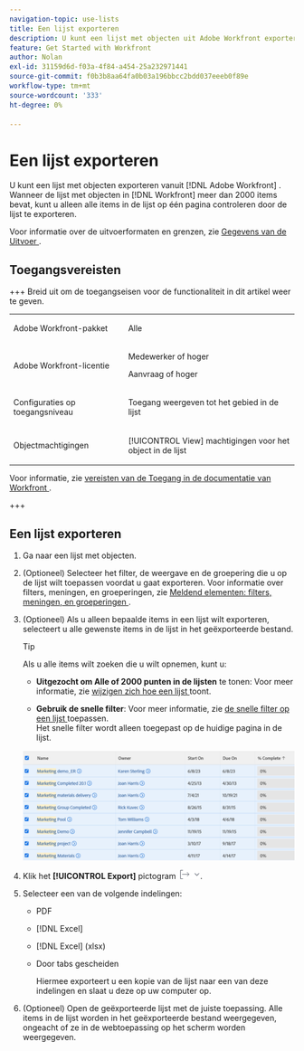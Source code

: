 ```yaml
---
navigation-topic: use-lists
title: Een lijst exporteren
description: U kunt een lijst met objecten uit Adobe Workfront exporteren. Wanneer de lijst met objecten in Workfront meer dan 2000 items bevat, kunt u alleen alle items in de lijst op één pagina controleren door de lijst te exporteren.
feature: Get Started with Workfront
author: Nolan
exl-id: 31159d6d-f03a-4f84-a454-25a232971441
source-git-commit: f0b3b8aa64fa0b03a196bbcc2bdd037eeeb0f89e
workflow-type: tm+mt
source-wordcount: '333'
ht-degree: 0%

---
```


# Een lijst exporteren

<!--Audited: 11/2024-->

U kunt een lijst met objecten exporteren vanuit [!DNL Adobe Workfront] . Wanneer de lijst met objecten in [!DNL Workfront] meer dan 2000 items bevat, kunt u alleen alle items in de lijst op één pagina controleren door de lijst te exporteren.

Voor informatie over de uitvoerformaten en grenzen, zie [ Gegevens van de Uitvoer ](../../../reports-and-dashboards/reports/creating-and-managing-reports/export-data.md).

## Toegangsvereisten

+++ Breid uit om de toegangseisen voor de functionaliteit in dit artikel weer te geven. 

<table style="table-layout:auto"> 
 <col> 
 <col> 
 <tbody> 
  <tr> 
   <td role="rowheader">Adobe Workfront-pakket</td> 
   <td> <p>Alle</p> </td> 
  </tr> 
  <tr> 
   <td role="rowheader">Adobe Workfront-licentie</td> 
   <td> 
   <p>Medewerker of hoger </p>
   <p>Aanvraag of hoger</p>
   </td> 
  </tr> 
  <tr> 
   <td role="rowheader">Configuraties op toegangsniveau</td> 
   <td> <p>Toegang weergeven tot het gebied in de lijst</p></td> 
  </tr> 
  <tr> 
   <td role="rowheader">Objectmachtigingen</td> 
   <td> <p>[!UICONTROL View] machtigingen voor het object in de lijst</p>  </td> 
  </tr> 
 </tbody> 
</table>

Voor informatie, zie [ vereisten van de Toegang in de documentatie van Workfront ](/help/quicksilver/administration-and-setup/add-users/access-levels-and-object-permissions/access-level-requirements-in-documentation.md).

+++

## Een lijst exporteren

1. Ga naar een lijst met objecten.
1. (Optioneel) Selecteer het filter, de weergave en de groepering die u op de lijst wilt toepassen voordat u gaat exporteren.
Voor informatie over filters, meningen, en groeperingen, zie [ Meldend elementen: filters, meningen, en groeperingen ](../../../reports-and-dashboards/reports/reporting-elements/reporting-elements-filters-views-groupings.md).

1. (Optioneel) Als u alleen bepaalde items in een lijst wilt exporteren, selecteert u alle gewenste items in de lijst in het geëxporteerde bestand.

   >[!TIP]
   >
   >Als u alle items wilt zoeken die u wilt opnemen, kunt u:
   >
   >   
   >   
   >   * **Uitgezocht om Alle of 2000 punten in de lijsten** te tonen: Voor meer informatie, zie [ wijzigen zich hoe een lijst ](../../../workfront-basics/navigate-workfront/use-lists/modify-list-display.md) toont.
   >   
   >   * **Gebruik de snelle filter**: Voor meer informatie, zie [ de snelle filter op een lijst ](../../../workfront-basics/navigate-workfront/use-lists/apply-quick-filter-list.md) toepassen.\
   >     Het snelle filter wordt alleen toegepast op de huidige pagina in de lijst.


   ![ select_all_projects_with_highlight__1_.png ](assets/select-all-projects-with-highlight--1--350x173.png)

1. Klik het **[!UICONTROL Export]** pictogram ![ Uitvoer ](assets/export.png).

1. Selecteer een van de volgende indelingen:

   * PDF
   * [!DNL Excel]
   * [!DNL Excel] (xlsx)
   * Door tabs gescheiden

     Hiermee exporteert u een kopie van de lijst naar een van deze indelingen en slaat u deze op uw computer op.

1. (Optioneel) Open de geëxporteerde lijst met de juiste toepassing.
Alle items in de lijst worden in het geëxporteerde bestand weergegeven, ongeacht of ze in de webtoepassing op het scherm worden weergegeven.
